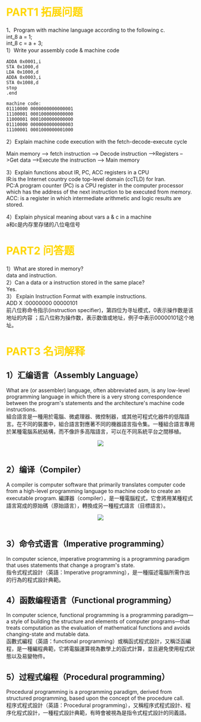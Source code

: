# <font color="#FFD700" >PART1 拓展问题</font>
1、Program with machine language according to the following c.<br>
int_8 a = 1;<br>
int_8 c = a + 3;<br>
1）Write your assembly code & machine code<br>
    

    ADDA 0x0001,i
    STA 0x1000,d
    LDA 0x1000,d
    ADDA 0x0003,i
    STA 0x1008,d
    stop
    .end

    machine code:
    01110000 0000000000000001 
    11100001 0001000000000000 
    11000001 0001000000000000 
    01110000 0000000000000003 
    11100001 0001000000001000               

2）Explain machine code execution with the fetch-decode-execute cycle<br>

Main memory –> fetch instruction –> Decode instruction –>Registers –>Get data –>Execute the instruction –> Main memory

3）Explain functions about IR, PC, ACC registers in a CPU<br>
IR:is the Internet country code top-level domain (ccTLD) for Iran. <br>
PC:A program counter (PC) is a CPU register in the computer processor which has the address of the next instruction to be executed from memory.<br>
ACC: is a register in which intermediate arithmetic and logic results are stored.
<br>

4）Explain physical meaning about vars a & c in a machine<br>
a和c是内存里存储的八位电信号

# <font color="#FFD700" >PART2 问答题</font>
1）What are stored in memory?<br>
data and instruction.<br>
2）Can a data or a instruction stored in the same place?<br>
Yes.<br>
3） Explain Instruction Format with example instructions.<br>
ADD X :00000000 00000101<br>
前八位称命令指示(instruction specifier)，第四位为寻址模式，0表示操作数是该地址的内容 ；后八位称为操作数，表示数值或地址，例子中表示00000101这个地址。



# <font color="#FFD700" >PART3 名词解释</font>

## 1）汇编语言（Assembly Language）
What are (or assembler) language, often abbreviated asm, is any low-level programming language in which there is a very strong correspondence between the program's statements and the architecture's machine code instructions.<br>
組合語言是一種用於電腦、微處理器、微控制器，或其他可程式化器件的低階語言。在不同的裝置中，組合語言對應著不同的機器語言指令集。一種組合語言專用於某種電腦系統結構，而不像許多高階語言，可以在不同系統平台之間移植。
<center> 
<div style="text-align:center">
<img src="https://upload.wikimedia.org/wikipedia/commons/thumb/f/f3/Motorola_6800_Assembly_Language.png/450px-Motorola_6800_Assembly_Language.png"/>
</div>
<br>
</center>

## 2）编译（Compiler）
A compiler is computer software that primarily translates computer code from a high-level programming language to machine code to create an executable program.
編譯器（compiler），是一種電腦程式，它會將用某種程式語言寫成的原始碼（原始語言），轉換成另一種程式語言（目標語言）。
<center> 
<div style="text-align:center">
<img src="https://upload.wikimedia.org/wikipedia/commons/thumb/6/6b/Compiler.svg/450px-Compiler.svg.png"/>
</div>
<br>
</center>

## 3）命令式语言（Imperative programming）
In computer science, imperative programming is a programming paradigm that uses statements that change a program's state.<br>
指令式程式設計（英語：Imperative programming），是一種描述電腦所需作出的行為的程式設計典範。

## 4）函数编程语言（Functional programming）
In computer science, functional programming is a programming paradigm—a style of building the structure and elements of computer programs—that treats computation as the evaluation of mathematical functions and avoids changing-state and mutable data.<br>
函數式編程（英語：functional programming）或稱函式程式設計，又稱泛函編程，是一種編程典範，它將電腦運算視為數學上的函式計算，並且避免使用程式狀態以及易變物件。

## 5）过程式编程（Procedural programming）
Procedural programming is a programming paradigm, derived from structured programming, based upon the concept of the procedure call. <br>
程序式程式設計（英語：Procedural programming），又稱程序式程式設計、程序化程式設計，一種程式設計典範，有時會被視為是指令式程式設計的同義語。
